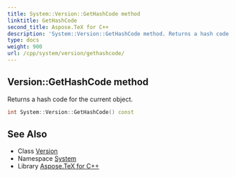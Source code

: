 ```yaml
---
title: System::Version::GetHashCode method
linktitle: GetHashCode
second_title: Aspose.TeX for C++
description: 'System::Version::GetHashCode method. Returns a hash code for the current object in C++.'
type: docs
weight: 900
url: /cpp/system/version/gethashcode/
---
```

## Version::GetHashCode method


Returns a hash code for the current object.

```cpp
int System::Version::GetHashCode() const
```

## See Also

* Class [Version](../)
* Namespace [System](../../)
* Library [Aspose.TeX for C++](../../../)

